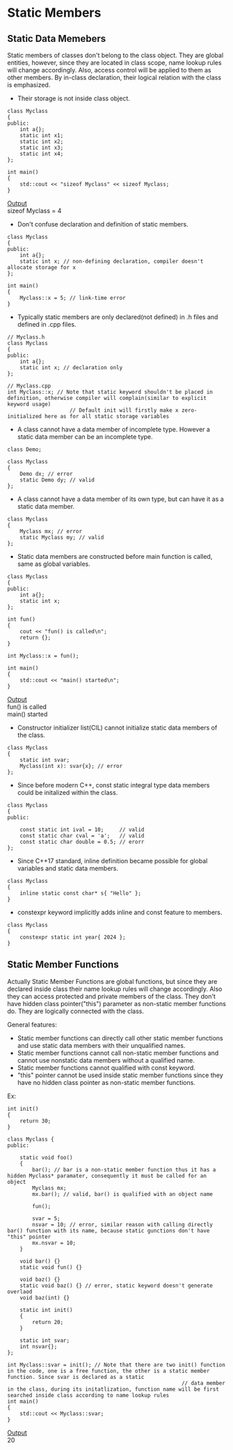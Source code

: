 # Static Members

## Static Data Memebers

Static members of classes don't belong to the class object. They are global entities, however, since they are located in class scope, name lookup rules
will change accordingly. Also, access control will be applied to them as other members. By in-class declaration, their logical relation with the class is emphasized.

- Their storage is not inside class object.
```
class Myclass
{
public:
	int a{};
	static int x1;
	static int x2;
	static int x3;
	static int x4;
};

int main()
{
	std::cout << "sizeof Myclass" << sizeof Myclass;
}
```
<ins>Output</ins>  
sizeof Myclass = 4

- Don't confuse declaration and definition of static members.
```
class Myclass
{
public:
	int a{};
	static int x; // non-defining declaration, compiler doesn't allocate storage for x
};

int main()
{
	Myclass::x = 5; // link-time error
}
```

- Typically static members are only declared(not defined) in .h files and defined in .cpp files. 
```
// Myclass.h
class Myclass
{
public:
	int a{};
	static int x; // declaration only
};

// Myclass.cpp
int Myclass::x; // Note that static keyword shouldn't be placed in definition, otherwise compiler will complain(similar to explicit keyword usage)  
		            // Default init will firstly make x zero-initialized here as for all static storage variables
```

- A class cannot have a data member of incomplete type. However a static data member can be an incomplete type.

```
class Demo;

class Myclass
{
	Demo dx; // error
	static Demo dy; // valid
};
```

- A class cannot have a data member of its own type, but can have it as a static data member.
  
```
class Myclass
{
	Myclass mx; // error
	static Myclass my; // valid
};
```
- Static data members are constructed before main function is called, same as global variables.
  
```
class Myclass
{
public:
	int a{};
	static int x;
};

int fun()
{
	cout << "fun() is called\n";
	return {};
}

int Myclass::x = fun();

int main()
{
	std::cout << "main() started\n";
}
```
<ins>Output</ins>  
fun() is called  
main() started

- Constructor initializer list(CIL) cannot initialize static data members of the class.
  
```
class Myclass
{
	static int svar;
	Myclass(int x): svar{x}; // error
};
```

- Since before modern C++, const static integral type data members could be initalized within the class.
  
```
class Myclass
{
public:

	const static int ival = 10; 	// valid
	const static char cval = 'a'; 	// valid
	const static char double = 0.5; // erorr
};
```

- Since C++17 standard, inline definition became possible for global variables and static data members.
  
```
class Myclass
{
	inline static const char* s{ "Hello" };
}
```

- constexpr keyword implicitly adds inline and const feature to members.
  
```
class Myclass
{
	constexpr static int year{ 2024 };
}
```

## Static Member Functions

Actually Static Member Functions are global functions, but since they are declared inside class their name lookup rules will change accordingly. Also they can access protected and private members of
the class. They don't have hidden class pointer("this") parameter as non-static member functions do. They are logically connected with the class. 

General features:

- Static member functions can directly call other static member functions and use static data members with their unqualified names.
- Static member functions cannot call non-static member functions and cannot use nonstatic data members without a qualified name.
- Static member functions cannot qualified with const keyword.
- "this" pointer cannot be used inside static member functions since they have no hidden class pointer as non-static member functions.

Ex:
```
int init()
{
	return 30;
}

class Myclass {
public:

	static void foo()
	{
		bar(); // bar is a non-static member function thus it has a hidden Myclass* paramater, consequently it must be called for an object
		Myclass mx;
		mx.bar(); // valid, bar() is qualified with an object name

		fun();

		svar = 5;
		nsvar = 10; // error, similar reason with calling directly bar() function with its name, because static gunctions don't have "this" pointer
		mx.nsvar = 10;
	}

	void bar() {}
	static void fun() {}

	void baz() {}
	static void baz() {} // error, static keyword doesn't generate overlaod
	void baz(int) {}

	static int init()
	{
		return 20;
	}

	static int svar;
	int nsvar{};
};

int Myclass::svar = init(); // Note that there are two init() function in the code, one is a free function, the other is a static member function. Since svar is declared as a static
														// data member in the class, during its initatlization, function name will be first searched inside class according to name lookup rules
int main()
{
	std::cout << Myclass::svar;
}
```
<ins>Output</ins>    
20
